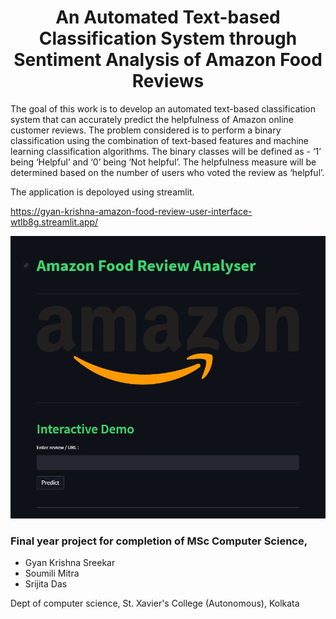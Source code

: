 
<center><h1>An Automated Text-based Classification System through Sentiment Analysis of Amazon Food Reviews</h1></center>

The goal of this work is to develop an automated text-based classification system that can accurately predict the helpfulness of Amazon online customer reviews. The problem considered is to perform a binary classification using the combination of text-based features and machine learning classification algorithms. The binary classes will be defined as - ‘1’ being ‘Helpful’ and ‘0’ being ‘Not helpful’. The helpfulness measure will be determined based on the number of users who voted the review as ‘helpful’.

The application is depoloyed using streamlit. 

https://gyan-krishna-amazon-food-review-user-interface-wtlb8g.streamlit.app/

<img src='Images/screenshot.png' href="https://gyan-krishna-amazon-food-review-user-interface-wtlb8g.streamlit.app/">


### Final year project for completion of MSc Computer Science,
- Gyan Krishna Sreekar
- Soumili Mitra
- Srijita Das 

Dept of computer science, St. Xavier's College (Autonomous), Kolkata
